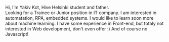 Hi, I’m Yakiv Kot, Hive Helsinki student and father.  
Looking for a Trainee or Junior position in IT company. I am interested in automatation, RPA, embedded systems. I would like to learn soon more about machine learning.
I have some experience in Front-end, but totaly not interested in Web development, don't even offer :) And of course no Javascript!
